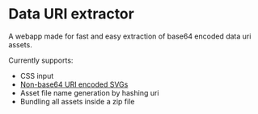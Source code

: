 # Data URI extractor

A webapp made for fast and easy extraction of base64 encoded data uri assets.

Currently supports:

- CSS input
- [Non-base64 URI encoded SVGs](https://codepen.io/tigt/post/optimizing-svgs-in-data-uris)
- Asset file name generation by hashing uri
- Bundling all assets inside a zip file
